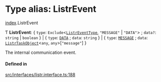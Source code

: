 # Type alias: ListrEvent

[index](../modules/index.md).ListrEvent

Ƭ **ListrEvent**: { `type`: `Exclude`<[`ListrEventType`](../enums/index.ListrEventType.md), ``"MESSAGE"`` \| ``"DATA"``\> ; `data?`: `string` \| `boolean`  } \| { `type`: [`DATA`](../enums/index.ListrEventType.md#data) ; `data`: `string`  } \| { `type`: [`MESSAGE`](../enums/index.ListrEventType.md#message) ; `data`: [`ListrTaskObject`](../classes/index.ListrTaskObject.md)<`any`, `any`\>[``"message"``]  }

The internal communication event.

#### Defined in

[src/interfaces/listr.interface.ts:188](https://github.com/cenk1cenk2/listr2/blob/a554689/src/interfaces/listr.interface.ts#L188)
